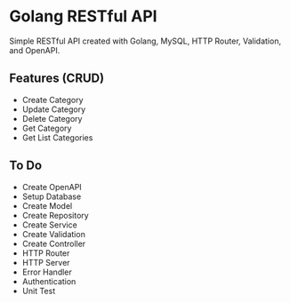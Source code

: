 # Golang RESTful API
Simple RESTful API created with Golang, MySQL, HTTP Router, Validation, and OpenAPI.

## Features (CRUD)
- Create Category
- Update Category
- Delete Category
- Get Category
- Get List Categories

## To Do
- Create OpenAPI
- Setup Database
- Create Model
- Create Repository
- Create Service
- Create Validation
- Create Controller
- HTTP Router
- HTTP Server
- Error Handler
- Authentication
- Unit Test

